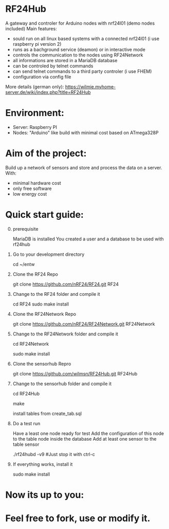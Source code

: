 # RF24Hub
A gateway and controler for Arduino nodes with nrf24l01 (demo nodes included)
Main features:
 - sould run on all linux based systems with a connected nrf24l01 (i use raspberry pi version 2)
 - runs as a bachground service (deamon) or in interactive mode
 - controls the communication to the nodes using RF24Network
 - all informations are stored in a MariaDB database
 - can be controled by telnet commands
 - can send telnet commands to a third party controler (i use FHEM)
 - configuration via config file

More details (german only): https://wilmie.myhome-server.de/wiki/index.php?title=RF24Hub

Environment:
============
- Server: Raspberry PI
- Nodes: "Arduino" like build with minimal cost based on ATmega328P

Aim of the project:
===================
Build up a network of sensors and store and process the data on a server.
With:
- minimal hardware cost
- only free software
- low energy cost

Quick start guide:
=================
0. prerequisite

   MariaDB is installed
   You created a user and a database to be used with rf24hub

1. Go to your development directory

   cd ~/entw

2.  Clone the RF24 Repo

    git clone https://github.com/nRF24/RF24.git RF24

3.  Change to the RF24 folder and compile it

    cd RF24
    sudo make install

4. Clone the RF24Network Repo

    git clone https://github.com/nRF24/RF24Network.git RF24Network

5. Change to the RF24Network folder and compile it

    cd RF24Network

    sudo make install

6. Clone the sensorhub Repro

   git clone https://github.com/wilmsn/RF24Hub.git RF24Hub

7. Change to the sensorhub folder and compile it

   cd RF24Hub

   make

   install tables from create_tab.sql

8. Do a test run

   Have a least one node ready for test
   Add the configuration of this node to the table node inside the database
   Add at least one sensor to the table sensor

   ./rf24hubd -v9  #Just stop it with ctrl-c

9. If everything works, install it

   sudo make install

Now its up to you:
==================
Feel free to fork, use or modify it.
=======

